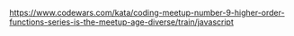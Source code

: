 https://www.codewars.com/kata/coding-meetup-number-9-higher-order-functions-series-is-the-meetup-age-diverse/train/javascript

